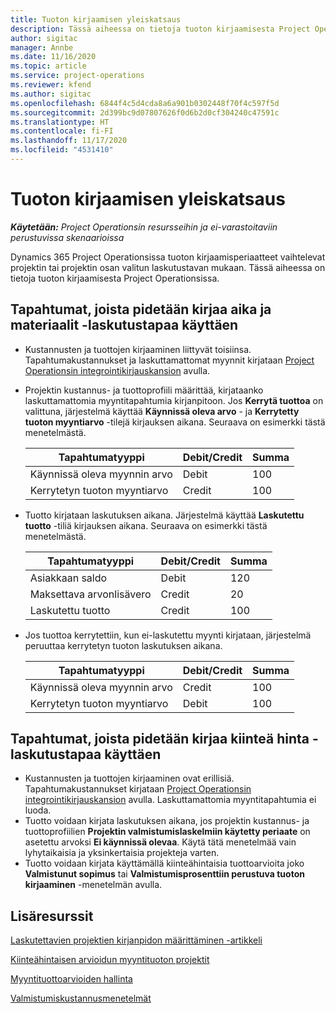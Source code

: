 ```yaml
---
title: Tuoton kirjaamisen yleiskatsaus
description: Tässä aiheessa on tietoja tuoton kirjaamisesta Project Operationsissa.
author: sigitac
manager: Annbe
ms.date: 11/16/2020
ms.topic: article
ms.service: project-operations
ms.reviewer: kfend
ms.author: sigitac
ms.openlocfilehash: 6844f4c5d4cda8a6a901b0302448f70f4c597f5d
ms.sourcegitcommit: 2d399bc9d07807626f0d6b2d0cf304240c47591c
ms.translationtype: HT
ms.contentlocale: fi-FI
ms.lasthandoff: 11/17/2020
ms.locfileid: "4531410"
---
```

# <a name="revenue-recognition-overview"></a>Tuoton kirjaamisen yleiskatsaus

_**Käytetään:** Project Operationsin resursseihin ja ei-varastoitaviin perustuvissa skenaarioissa_

Dynamics 365 Project Operationsissa tuoton kirjaamisperiaatteet vaihtelevat projektin tai projektin osan valitun laskutustavan mukaan. Tässä aiheessa on tietoja tuoton kirjaamisesta Project Operationsissa.

## <a name="transactions-accounted-using-time-and-material-billing-method"></a>Tapahtumat, joista pidetään kirjaa aika ja materiaalit -laskutustapaa käyttäen

- Kustannusten ja tuottojen kirjaaminen liittyvät toisiinsa. Tapahtumakustannukset ja laskuttamattomat myynnit kirjataan [Project Operationsin integrointikirjauskansion](../project-accounting/project-operations-integration-journal.md) avulla.
- Projektin kustannus- ja tuottoprofiili määrittää, kirjataanko laskuttamattomia myyntitapahtumia kirjanpitoon. Jos **Kerrytä tuottoa** on valittuna, järjestelmä käyttää **Käynnissä oleva arvo** - ja **Kerrytetty tuoton myyntiarvo** -tilejä kirjauksen aikana. Seuraava on esimerkki tästä menetelmästä.  

  | Tapahtumatyyppi | Debit/Credit | Summa |
  | --- | --- | --- |
  | Käynnissä oleva myynnin arvo | Debit | 100 |
  | Kerrytetyn tuoton myyntiarvo | Credit | 100 |

- Tuotto kirjataan laskutuksen aikana. Järjestelmä käyttää **Laskutettu tuotto** -tiliä kirjauksen aikana. Seuraava on esimerkki tästä menetelmästä.  

  | Tapahtumatyyppi | Debit/Credit | Summa |
  | --- | --- | --- |
  | Asiakkaan saldo | Debit | 120 |
  | Maksettava arvonlisävero | Credit | 20 |
  | Laskutettu tuotto | Credit | 100 |

- Jos tuottoa kerrytettiin, kun ei-laskutettu myynti kirjataan, järjestelmä peruuttaa kerrytetyn tuoton laskutuksen aikana.

  | Tapahtumatyyppi | Debit/Credit | Summa |
  | --- | --- | --- |
  | Käynnissä oleva myynnin arvo | Credit | 100 |
  | Kerrytetyn tuoton myyntiarvo | Debit | 100 |

## <a name="transactions-accounted-using-the-fixed-price-billing-method"></a>Tapahtumat, joista pidetään kirjaa kiinteä hinta -laskutustapaa käyttäen

- Kustannusten ja tuottojen kirjaaminen ovat erillisiä. Tapahtumakustannukset kirjataan [Project Operationsin integrointikirjauskansion](../project-accounting/project-operations-integration-journal.md) avulla. Laskuttamattomia myyntitapahtumia ei luoda.
- Tuotto voidaan kirjata laskutuksen aikana, jos projektin kustannus- ja tuottoprofiilien **Projektin valmistumislaskelmiin käytetty periaate** on asetettu arvoksi **Ei käynnissä olevaa**. Käytä tätä menetelmää vain lyhytaikaisia ja yksinkertaisia projekteja varten.
- Tuotto voidaan kirjata käyttämällä kiinteähintaisia tuottoarvioita joko **Valmistunut sopimus** tai **Valmistumisprosenttiin perustuva tuoton kirjaaminen** -menetelmän avulla.

## <a name="additional-resources"></a>Lisäresurssit
[Laskutettavien projektien kirjanpidon määrittäminen -artikkeli](../project-accounting/configure-accounting-billable-projects.md)

[Kiinteähintaisen arvioidun myyntituoton projektit](rev-rec-percentage-completion-method.md)

[Myyntituottoarvioiden hallinta](rev-rec-completed-contract-method.md)

[Valmistumiskustannusmenetelmät](cost-complete-methods.md)
